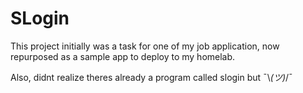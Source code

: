 # SLogin

This project initially was a task for one of my job application, now repurposed as a sample app to deploy to my homelab.

Also, didnt realize theres already a program called slogin but ¯\\_(ツ)_/¯

